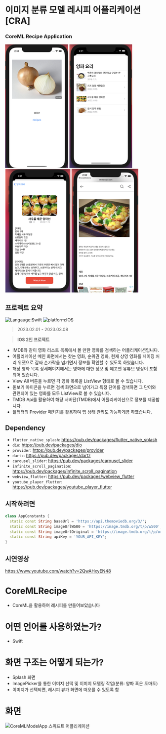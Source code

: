 # 이미지 분류 모델 레시피 어플리케이션[CRA]
### CoreML Recipe Application
<img src='1.png' alt='ListScreen' height=400px/> <img src='2.png' alt='ListScreen' height=400px/><img src='3.png' alt='DetailScreen' height=400px/> <img src='4.png' alt='DetailScreen' height=400px/>
## 프로젝트 요약
![Langauge:Swift](https://img.shields.io/badge/Language-Swift-green) ![platform:IOS](https://img.shields.io/badge/Platform-IOS-green)
> 2023.02.01 - 2023.03.08   
 
> **IOS 2인 프로젝트**
* IMDB와 같이 영화 리스트 목록에서 볼 만한 영화를 검색하는 어플리케이션입니다.
* 어플리케이션 메인 화면에서는 찾는 영화, 순위권 영화, 현재 상영 영화를 페이징 처리 위젯으로 감싸 손가락을 넘기면서 정보를 확인할 수 있도록 하였습니다.
* 해당 영화 목록 상세페이지에서는 영화에 대한 정보 및 예고편 유튜브 영상이 포함되어 있습니다.
* View All 버튼을 누르면 각 영화 목록을 ListView 형태로 볼 수 있습니다.
* 돋보기 아이콘을 누르면 검색 화면으로 넘어가고 특정 단어를 검색하면 그 단어와 관련되어 있는 영화를 모두 ListView로 볼 수 있습니다.
* TMDB Api를 활용하여 해당 서버단(TMDB)에서 어플리케이션으로 정보를 제공합니다.
* 플러터의 Provider 패키지를 활용하여 앱 상태 관리도 가능하게끔 하였습니다.<br>

## Dependency
- `flutter_native_splash`:  <a target="_blank" href="https://pub.dev/packages/flutter_native_splash">https://pub.dev/packages/flutter_native_splash</a>
- `dio`: <a target="_blank" href="https://pub.dev/packages/dio">https://pub.dev/packages/dio</a>
- `provider`: <a target="_blank" href="https://pub.dev/packages/provider">https://pub.dev/packages/provider</a>
- `dartz`: <a target="_blank" href="https://pub.dev/packages/dartz">https://pub.dev/packages/dartz</a>
- `carousel_slider`: <a target="_blank" href="https://pub.dev/packages/carousel_slider">https://pub.dev/packages/carousel_slider</a>
- `infinite_scroll_pagination`: <a target="_blank" href="https://pub.dev/packages/infinite_scroll_pagination">https://pub.dev/packages/infinite_scroll_pagination</a>
- `webview_flutter`: <a target="_blank" href="https://pub.dev/packages/webview_flutter">https://pub.dev/packages/webview_flutter</a>
- `youtube_player_flutter`: <a target="_blank" href="https://pub.dev/packages/youtube_player_flutter">https://pub.dev/packages/youtube_player_flutter</a><br>


## 시작하려면
```dart
class AppConstants {
  static const String baseUrl = 'https://api.themoviedb.org/3/';
  static const String imageUrlW500 = 'https://image.tmdb.org/t/p/w500';
  static const String imageUrlOriginal = 'https://image.tmdb.org/t/p/original/';
  static const String apiKey = 'YOUR_API_KEY';
}
```

## 시연영상
https://www.youtube.com/watch?v=2QwAHxyEN48
# CoreMLRecipe
 - CoreML을 활용하여 레시피를 만들어보았습니다

# 어떤 언어를 사용하였는가?
 - Swift
 
# 화면 구조는 어떻게 되는가?
 - Splash 화면
 - ImagePicker를 통한 이미지 선택 및 이미지 모델링 작업(분류: 양파 혹은 토마토)
 - 이미지가 선택되면, 레시피 뷰가 화면에 떠오를 수 있도록 함

# 화면
![CoreMLModelApp  스위프트 어플리케이션](https://user-images.githubusercontent.com/96816327/205233412-3b6fdd21-acd8-44d8-82c9-92b924468934.png)


